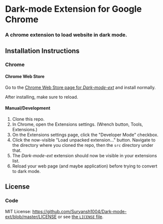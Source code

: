 # Dark-mode Extension for Google Chrome

### A chrome extension to load website in dark mode.

## Installation Instructions

### Chrome

#### Chrome Web Store

Go to the [Chrome Web Store page for *Dark-mode-ext*](https://github.com/Suryansh1004/Dark-mode-ext) and install normally.

After installing, make sure to reload.

#### Manual/Development

1. Clone this repo.
2. In Chrome, open the Extensions settings. (Wrench button, Tools, Extensions.)
3. On the Extensions settings page, click the "Developer Mode" checkbox.
4. Click the now-visible "Load unpacked extension…" button. Navigate to the directory where you cloned the repo, then the `src` directory under that.
5. The *Dark-mode-ext* extension should now be visible in your extensions list.
6. Reload your web page (and maybe application) before trying to convert to dark mode.


## License

### Code

MIT License: https://github.com/Suryansh1004/Dark-mode-ext/blob/master/LICENSE or see [the `LICENSE` file](https://github.com/Suryansh1004/Dark-mode-ext/blob/master/LICENSE).
